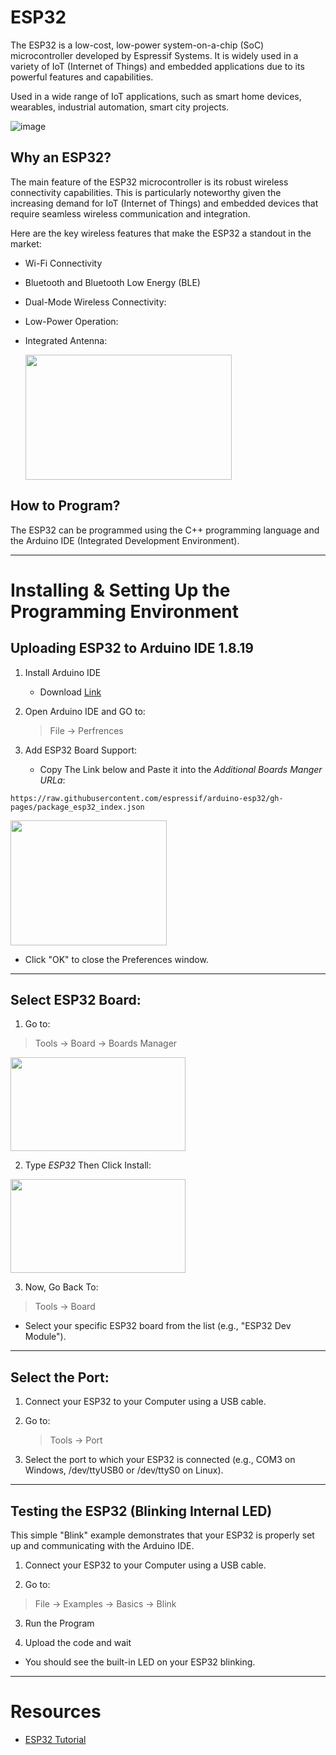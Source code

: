 # ESP32
The ESP32 is a low-cost, low-power system-on-a-chip (SoC) microcontroller developed by Espressif Systems. It is widely used in a variety of IoT (Internet of Things) and embedded applications due to its powerful features and capabilities.

Used in a wide range of IoT applications, such as smart home devices, wearables, industrial automation, smart city projects.


![image](https://github.com/user-attachments/assets/242542a9-17af-4c3f-b56b-87d5cfb40d37)


## Why an ESP32?

The main feature of the ESP32 microcontroller is its robust wireless connectivity capabilities. This is particularly noteworthy given the increasing demand for IoT (Internet of Things) and embedded devices that require seamless wireless communication and integration.

Here are the key wireless features that make the ESP32 a standout in the market:
  - Wi-Fi Connectivity
  - Bluetooth and Bluetooth Low Energy (BLE)
  - Dual-Mode Wireless Connectivity:
  - Low-Power Operation:
  - Integrated Antenna:

    <img src="https://github.com/user-attachments/assets/d9dd7929-81c6-4b6d-99f5-b7a8f5c9f1c6" width="330" height="200">


## How to Program?

The ESP32 can be programmed using the C++ programming language and the Arduino IDE (Integrated Development Environment). 

***


# Installing & Setting Up the Programming Environment


## Uploading ESP32 to Arduino IDE 1.8.19

1. Install Arduino IDE
   - Download [Link](https://www.arduino.cc/en/software)

2. Open Arduino IDE and GO to:
   > File -> Perfrences

3. Add ESP32 Board Support:
   
   - Copy The Link below and Paste it into the _Additional Boards Manger URLa_:
     
  ```
  https://raw.githubusercontent.com/espressif/arduino-esp32/gh-pages/package_esp32_index.json
  ```
   <img src="https://github.com/user-attachments/assets/a0c5519c-3e37-46e5-9515-5f0881deb279" width="250" height="200">

  - Click "OK" to close the Preferences window.


***

## Select ESP32 Board:

1. Go to:
  > Tools -> Board -> Boards Manager

<img src="https://github.com/user-attachments/assets/4f2254b4-6cc4-4e6d-acaa-a86c64a51837" width="280" height="150">


2. Type _ESP32_ Then Click Install:
 
<img src="https://github.com/user-attachments/assets/ca3031bb-41a3-4403-b943-a1a8c59ada4e" width="280" height="150">

3. Now, Go Back To:
  > Tools -> Board
  
  - Select your specific ESP32 board from the list (e.g., "ESP32 Dev Module"). 

***

## Select the Port:

1. Connect your ESP32 to your Computer using a USB cable.

2. Go to:
   > Tools -> Port

3. Select the port to which your ESP32 is connected (e.g., COM3 on Windows, /dev/ttyUSB0 or /dev/ttyS0 on Linux).


***

## Testing the ESP32 (Blinking Internal LED)

This simple "Blink" example demonstrates that your ESP32 is properly set up and communicating with the Arduino IDE. 


1. Connect your ESP32 to your Computer using a USB cable.

2.  Go to:
  > File -> Examples -> Basics -> Blink

3. Run the Program

4. Upload the code and wait
  - You should see the built-in LED on your ESP32 blinking.


***
# Resources

- [ESP32 Tutorial](https://www.youtube.com/watch?v=_0eHPrRC8oc&t=49s)
